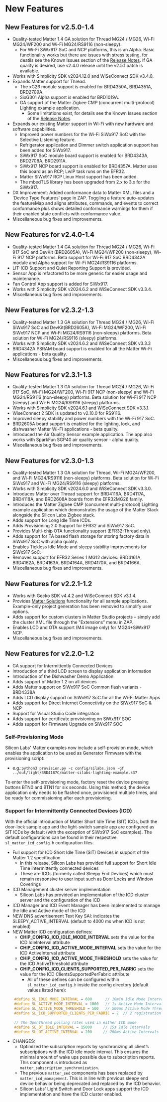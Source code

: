 # New Features

## New Features for v2.5.0-1.4
- Quality-tested Matter 1.4 GA solution for Thread MG24 / MG26, Wi-Fi MG24/WF200 and Wi-Fi MG24/RS9116 (non-sleepy). 
  - For Wi-Fi SiWx917 SoC and NCP platforms, this is an Alpha. Basic functionality works but there are issues with stress testing, for deatils see the Known Issues section of the [Release Notes](https://github.com/SiliconLabs/matter_extension/releases/tag/v2.5.0). If GA quality is desired, use v2.4.0 release until the v2.5.1 patch is available.
- Works with Simplicity SDK v2024.12.0 and WiSeConnect SDK v3.4.0.
- Expands Matter support for Thread. 
  - The xG26 module support is enabled for BRD4350A, BRD4351A, BRD2709A. 
  - SixG301 Alpha support is enabled for BRD1019A. 
  - GA support of the Matter Zigbee CMP (concurrent multi-protocol) Lighting example application. 
    - Some limitations exist, for details see the Known Issues section of the [Release Notes](https://github.com/SiliconLabs/matter_extension/releases/tag/v2.5.0).
- Expands our existing Matter support in Wi-Fi with new hardware and software capabilities.
  - Improved power numbers for the Wi-Fi SiWx917 SoC with the Selective Listening feature.
  - Refrigerator application and Dimmer switch application support has been added for SiWx917.
  - SiWx917 SoC module board support is enabled for BRD4343A, BRD2708A, BRD2911A.
  - SiWx917 NCP board support is enabled for BRD4357A. Matter uses this board as an RCP; LwIP task runs on the EFR32.
  - Matter SiWx917 RCP Linux Host support has been added.
  - The mbedTLS library has been upgraded from 2.x to 3.x for the SiWx917.
- DX Improvement: Added conformance data to Matter XML files and a 'Device Type Features' page in ZAP. Toggling a feature auto-updates the featureMap and aligns attributes, commands, and events to correct conformance plus shows detailed conformance warnings for them if their enabled state conflicts with conformance value.
- Miscellaneous bug fixes and improvements.

## New Features for v2.4.0-1.4

- Quality-tested Matter 1.4 GA solution for Thread MG24 / MG26, Wi-Fi 917 SoC and DevKit (BRD2605A), Wi-Fi MG24/WF200 (non-sleepy), Wi-Fi 917 NCP platforms. Beta support for Wi-Fi 917 SoC BRD4342A module and Alpha support for Wi-Fi MG24/RS9116 platforms.
- LIT-ICD Support and Quiet Reporting Support is provided.
- Sensor App is refactored to be more generic for easier usage and maintenance.
- Fan Control App support is added for SiWx917.
- Works with Simplicity SDK v2024.6.2 and WiSeConnect SDK v3.3.4.
- Miscellaneous bug fixes and improvements.

## New Features for v2.3.2-1.3

- Quality-tested Matter 1.3 GA solution for Thread MG24 / MG26, Wi-Fi SiWx917 SoC and DevKit(BRD2605A), Wi-Fi MG24/WF200, Wi-Fi SiWx917 NCP and Wi-Fi MG24/RS9116 (non-sleepy) platforms. Beta solution for Wi-Fi MG24/RS9116 (sleepy) platforms.
- Works with Simplicity SDK v2024.6.2 and WiSeConnect SDK v3.3.3
- BRD4342A PSRAM board support is enabled for all the Matter Wi-Fi applications - beta quality.
- Miscellaneous bug fixes and improvements.

## New Features for v2.3.1-1.3

- Quality-tested Matter 1.3 GA solution for Thread MG24 / MG26, Wi-Fi 917 SoC, Wi-Fi MG24/WF200, Wi-Fi 917 NCP (non-sleepy) and Wi-Fi MG24/RS9116 (non-sleepy) platforms. Beta solution for Wi-Fi 917 NCP (sleepy) and Wi-Fi MG24/RS9116 (sleepy) platforms.
- Works with Simplicity SDK v2024.6.1 and WiSeConnect SDK v3.3.1.
- WiseConnect 2 SDK is updated to v2.10.0 for RS9116.
- Improved sleepy stability and power numbers with the Wi-Fi 917 SoC.
- BRD2605A board support is enabled for the lighting, lock, and dishwasher Matter Wi-Fi applications - beta quality.
- Introduced the Air Quality Sensor example application. The app also works with SparkFun SGP40 air quality sensor - alpha quality.
- Miscellaneous bug fixes and improvements.

## New Features for v2.3.0-1.3

- Quality-tested Matter 1.3 GA solution for Thread, Wi-Fi MG24/WF200, and Wi-Fi MG24/RS9116 (non-sleepy) platforms. Beta solution for Wi-Fi SiWx917 and Wi-Fi MG24/RS9116 (sleepy) platforms.
- Works with Simplicity SDK v2024.6.0 and WiSeConnect SDK v3.3.0.
- Introduces Matter over Thread support for BRD4116A, BRD4117A, BRD4118A, and BRD2608A boards from the EFR32MG26 family.
- Introduces the Matter Zigbee CMP (concurrent multi-protocol) Lighting example application which demonstrates the usage of the Matter Stack alongside the Silicon Labs Zigbee stack.
- Adds support for Long Idle Time ICDs.
- Adds Provisioning 2.0 Support for EFR32 and SiWx917 SoC.
- Provides Multi-chip OTA functionality support (EFR32-Thread only).
- Adds support for TA based flash storage for storing factory data in SiWx917 SoC with alpha quality.
- Enables Tickless Idle Mode and sleepy stability improvements for SiWx917 SoC.
- Removes support for EFR32 Series 1 MG12 devices: BRD4161A, BRD4162A, BRD4163A, BRD4164A, BRD4170A, and BRD4166A.
- Miscellaneous bug fixes and improvements.

## New Features for v2.2.1-1.2

- Works with Gecko SDK v4.4.2 and WiSeConnect SDK v3.1.4.
- Provides [Matter Solutions](../sld248-matter-overview-guides/matter-solutions.md) functionality for all sample applications. Example-only project generation has been removed to simplify user options.
- Adds support for custom clusters in Matter Studio projects – simply add the cluster XML file through the "Extensions" menu in ZAP.
- Enables LCD and OTA support (M4 image only) for MG24+SiWx917 NCP.
- Miscellaneous bug fixes and improvements.

## New Features for v2.2.0-1.2

- GA support for Intermittently Connected Devices
- Introduction of a third LCD screen to display application information
- Introduction of the Dishwasher Demo Application
- Adds support of Matter 1.2 on all devices
- Adds Matter support on SiWx917 SoC Common flash variants - BRD4338A
- Adds LCD display support on SiWx917 SoC for all the Wi-Fi Matter Apps
- Adds support for Direct Internet Connectivity on the SiWx917 SoC & NCP
- Support for Visual Studio Code integration
- Adds support for certificate provisioning on SiWx917 SOC
- Adds support for Firmware Upgrade on SiWx917 SOC

### Self-Provisioning Mode

Silicon Labs' Matter examples now include a self-provision mode, which enables the application to be used as Generator Firmware with the provisioning script:

- e.g.:`python3 provision.py -c config/silabs.json -gf ../out/light/BRD4187C/matter-silabs-lighting-example.s37`

To enter the self-provisioning mode, factory reset the device pressing buttons BTN0 and BTN1 for six seconds. Using this method, the device application only needs to be flashed once, provisioned multiple times, and be ready for commissioning after each provisioning.

### Support for Intermittently Connected Devices (ICD)

With the official introduction of Matter Short Idle Time (SIT) ICDs, both the door-lock sample app and the light-switch sample app are configured as SIT ICDs by default (with the exception of SiWx917 SoC examples).
The default configurations can be found in their respective `sl_matter_icd_config.h` configuration files.

- Full support for ICD Short Idle Time (SIT) Devices in support of the Matter 1.2 specification
  - In this release, Silicon Labs has provided full support for Short Idle Time intermittently connected devices
  - These are ICDs (formerly called Sleepy End Devices) which must remain responsive to user input such as Door Locks and Window Coverings
- ICD Management cluster server implementation
  - Silicon Labs has provided an implementation of the ICD cluster server and the configuration of the ICD
- ICD Manager and ICD Event Manager has been implemented to manage the Idle and Active mode of the ICD
- NEW DNS advertisement Text Key SAI: indicates the SLEEPY_ACTIVE_INTERVAL (default to 4000 ms when ICD is not enabled)
- NEW Matter ICD configuration defines:
  - **CHIP_CONFIG_ICD_IDLE_MODE_INTERVAL** sets the value for the ICD IdleInterval attribute
  - **CHIP_CONFIG_ICD_ACTIVE_MODE_INTERVAL** sets the value for the ICD ActiveInterval attribute
  - **CHIP_CONFIG_ICD_ACTIVE_MODE_THRESHOLD** sets the value for the ICD ActiveThreshold attribute
  - **CHIP_CONFIG_ICD_CLIENTS_SUPPORTED_PER_FABRIC** sets the value for the ICD ClientsSupportedPerFabric attribute
    - All of these defines can be configured within `sl_matter_icd_config.h` inside the config directory (default values listed here):

```cpp
    #define SL_IDLE_MODE_INTERVAL = 600      // 10min Idle Mode Interval
    #define SL_ACTIVE_MODE_INTERVAL = 1000   // 1s Active Mode Interval
    #define SL_ACTIVE_MODE_THRESHOLD = 500   // 500ms Active Mode Threshold
    #define SL_ICD_SUPPORTED_CLIENTS_PER_FABRIC = 2  // 2 registration slots per fabric
    
    // The OpenThread polling rates used in either ICD mode
    #define SL_OT_IDLE_INTERVAL = 15000     // 15s Idle Intervals
    #define SL_OT_ACTIVE_INTERVAL = 200     // 200ms Active Intervals
```

- CHANGES:
  - Optimized the subscription reports by synchronizing all client’s subscriptions with the ICD idle mode interval. This ensures the minimal amount of wake ups possible due to subscription reports. This component is introduced as `matter_subscription_synchronization`.
  - The previous `matter_sed` components has been replaced by `matter_icd_management`. This is in line with previous sleepy end device behavior being deprecated and replaced by the ICD behavior.
  - Silicon Labs' Light Switch and Door Lock apps support the ICD implementation and have the ICD cluster enabled.
